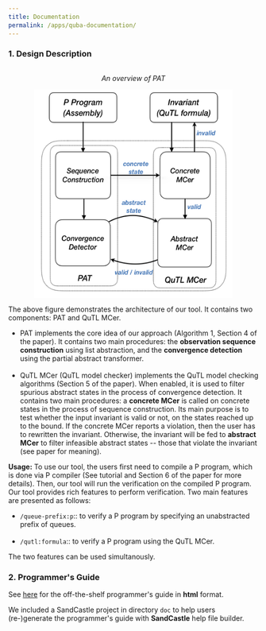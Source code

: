 ```yaml
---
title: Documentation
permalink: /apps/quba-documentation/
---
```

<h3>1. Design Description</h3>
<div id="design">
<div class="row" align="center">
    <div class="column" align="center">
        <p><i>An overview of PAT</i></p>
        <!--object width="400" height="450" data="design.pdf"></!--object-->
        <img align="center" src="../img/design.jpg" width="400" height="420" alt="Architecture" />
    </div>
</div>
<p>
    The above figure demonstrates the architecture of our tool. It contains two
    components: PAT and QuTL MCer.
    <ul>
        <li>
            PAT implements the core idea of our approach (Algorithm 1, Section 4 of the paper). It contains two main procedures:
            the <b>observation sequence construction</b> using list abstraction, and the <b>convergence detection</b>
            using the partial abstract transformer.
        </li>
        <br>
        <li>
            QuTL MCer (QuTL model checker) implements the QuTL model checking algorithms
            (Section 5 of the paper). When enabled, it is used to filter spurious abstract states in the process of
            convergence detection. It contains two main procedures: a <b>concrete MCer</b> is called on
            concrete states in the process of sequence construction. Its main purpose is to test
            whether the input invariant is valid or not, on the states reached up to the bound. If the concrete MCer reports a violation,
            then the user has to rewritten the invariant. Otherwise, the invariant will be fed
            to <b>abstract MCer</b> to filter infeasible abstract states -- those that violate the invariant (see paper for meaning).
        </li>
    </ul>
</p>
<p>
    <b>Usage:</b> To use our tool, the users first need to compile a P program, which is done via P compiler
    (See tutorial and Section 6 of the paper for more details). Then, our tool will run the verification on the compiled P program.
    Our tool provides rich features to perform verification. Two main features are presented as follows:
    <ul>
        <li>
            <code>/queue-prefix:p</code>:: to verify a P program by specifying an
            unabstracted prefix of queues.
        </li>
        <br>
        <li>
            <code>/qutl:formula</code>:: to verify a P program using the QuTL MCer.
        </li>
    </ul>
    The two features can be used simultanously.
</p>
</div>
<h3>2. Programmer's Guide</h3>
<p>
    See <a href="../quba-doc/Help/index.html">here</a> for the off-the-shelf programmer's guide in <b>html</b> format.
<p/>
<p>
    We included a SandCastle project in directory <code>doc</code> to help users (re-)generate the programmer's guide with <b>SandCastle</b> help file builder.
</p>
